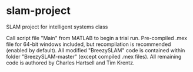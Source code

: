 # slam-project
SLAM project for intelligent systems class

Call script file "Main" from MATLAB to begin a trial run.
Pre-compiled .mex file for 64-bit windows included, but recompilation is recommended (enabled by default).
All modified "BreezySLAM" code is contained within folder "BreezySLAM-master" (except compiled .mex files).
All remaining code is authored by Charles Hartsell and Tim Krentz.